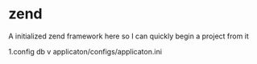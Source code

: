 zend
====

A initialized zend framework here so I can quickly begin a project  from it

1.config db
  v applicaton/configs/applicaton.ini
